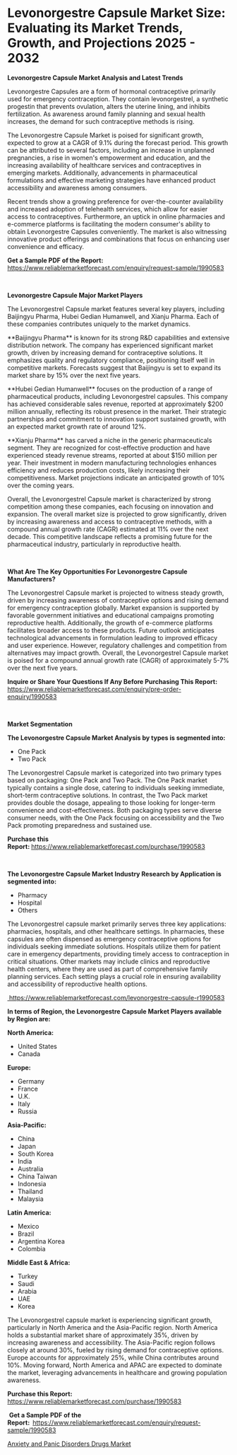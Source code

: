 <p><h1>Levonorgestre Capsule Market Size: Evaluating its Market Trends, Growth, and Projections 2025 - 2032</h1></p><p><strong>Levonorgestre Capsule Market Analysis and Latest Trends</strong></p>
<p><p>Levonorgestre Capsules are a form of hormonal contraceptive primarily used for emergency contraception. They contain levonorgestrel, a synthetic progestin that prevents ovulation, alters the uterine lining, and inhibits fertilization. As awareness around family planning and sexual health increases, the demand for such contraceptive methods is rising.</p><p>The Levonorgestre Capsule Market is poised for significant growth, expected to grow at a CAGR of 9.1% during the forecast period. This growth can be attributed to several factors, including an increase in unplanned pregnancies, a rise in women's empowerment and education, and the increasing availability of healthcare services and contraceptives in emerging markets. Additionally, advancements in pharmaceutical formulations and effective marketing strategies have enhanced product accessibility and awareness among consumers.</p><p>Recent trends show a growing preference for over-the-counter availability and increased adoption of telehealth services, which allow for easier access to contraceptives. Furthermore, an uptick in online pharmacies and e-commerce platforms is facilitating the modern consumer's ability to obtain Levonorgestre Capsules conveniently. The market is also witnessing innovative product offerings and combinations that focus on enhancing user convenience and efficacy.</p></p>
<p><strong>Get a Sample PDF of the Report:&nbsp;</strong> <a href="https://www.reliablemarketforecast.com/enquiry/request-sample/1990583?utm_campaign=3049&utm_medium=2&utm_source=Github&utm_content=ia&utm_term=09032025&utm_id=levonorgestre-capsule">https://www.reliablemarketforecast.com/enquiry/request-sample/1990583</a></p>
<p>&nbsp;</p>
<p><strong>Levonorgestre Capsule Major Market Players</strong></p>
<p><p>The Levonorgestrel Capsule market features several key players, including Baijingyu Pharma, Hubei Gedian Humanwell, and Xianju Pharma. Each of these companies contributes uniquely to the market dynamics.</p><p>**Baijingyu Pharma** is known for its strong R&D capabilities and extensive distribution network. The company has experienced significant market growth, driven by increasing demand for contraceptive solutions. It emphasizes quality and regulatory compliance, positioning itself well in competitive markets. Forecasts suggest that Baijingyu is set to expand its market share by 15% over the next five years.</p><p>**Hubei Gedian Humanwell** focuses on the production of a range of pharmaceutical products, including Levonorgestrel capsules. This company has achieved considerable sales revenue, reported at approximately $200 million annually, reflecting its robust presence in the market. Their strategic partnerships and commitment to innovation support sustained growth, with an expected market growth rate of around 12%.</p><p>**Xianju Pharma** has carved a niche in the generic pharmaceuticals segment. They are recognized for cost-effective production and have experienced steady revenue streams, reported at about $150 million per year. Their investment in modern manufacturing technologies enhances efficiency and reduces production costs, likely increasing their competitiveness. Market projections indicate an anticipated growth of 10% over the coming years.</p><p>Overall, the Levonorgestrel Capsule market is characterized by strong competition among these companies, each focusing on innovation and expansion. The overall market size is projected to grow significantly, driven by increasing awareness and access to contraceptive methods, with a compound annual growth rate (CAGR) estimated at 11% over the next decade. This competitive landscape reflects a promising future for the pharmaceutical industry, particularly in reproductive health.</p></p>
<p>&nbsp;</p>
<p><strong>What Are The Key Opportunities For Levonorgestre Capsule Manufacturers?</strong></p>
<p><p>The Levonorgestrel Capsule market is projected to witness steady growth, driven by increasing awareness of contraceptive options and rising demand for emergency contraception globally. Market expansion is supported by favorable government initiatives and educational campaigns promoting reproductive health. Additionally, the growth of e-commerce platforms facilitates broader access to these products. Future outlook anticipates technological advancements in formulation leading to improved efficacy and user experience. However, regulatory challenges and competition from alternatives may impact growth. Overall, the Levonorgestrel Capsule market is poised for a compound annual growth rate (CAGR) of approximately 5-7% over the next five years.</p></p>
<p><strong>Inquire or Share Your Questions If Any Before Purchasing This Report:</strong> <a href="https://www.reliablemarketforecast.com/enquiry/pre-order-enquiry/1990583?utm_campaign=3049&utm_medium=2&utm_source=Github&utm_content=ia&utm_term=09032025&utm_id=levonorgestre-capsule">https://www.reliablemarketforecast.com/enquiry/pre-order-enquiry/1990583</a></p>
<p>&nbsp;</p>
<p><strong>Market Segmentation</strong></p>
<p><strong>The Levonorgestre Capsule Market Analysis by types is segmented into:</strong></p>
<p><ul><li>One Pack</li><li>Two Pack</li></ul></p>
<p><p>The Levonorgestrel Capsule market is categorized into two primary types based on packaging: One Pack and Two Pack. The One Pack market typically contains a single dose, catering to individuals seeking immediate, short-term contraceptive solutions. In contrast, the Two Pack market provides double the dosage, appealing to those looking for longer-term convenience and cost-effectiveness. Both packaging types serve diverse consumer needs, with the One Pack focusing on accessibility and the Two Pack promoting preparedness and sustained use.</p></p>
<p><strong>Purchase this Report:&nbsp;</strong><a href="https://www.reliablemarketforecast.com/purchase/1990583?utm_campaign=3049&utm_medium=2&utm_source=Github&utm_content=ia&utm_term=09032025&utm_id=levonorgestre-capsule">https://www.reliablemarketforecast.com/purchase/1990583</a></p>
<p>&nbsp;</p>
<p><strong>The Levonorgestre Capsule Market Industry Research by Application is segmented into:</strong></p>
<p><ul><li>Pharmacy</li><li>Hospital</li><li>Others</li></ul></p>
<p><p>The Levonorgestrel capsule market primarily serves three key applications: pharmacies, hospitals, and other healthcare settings. In pharmacies, these capsules are often dispensed as emergency contraceptive options for individuals seeking immediate solutions. Hospitals utilize them for patient care in emergency departments, providing timely access to contraception in critical situations. Other markets may include clinics and reproductive health centers, where they are used as part of comprehensive family planning services. Each setting plays a crucial role in ensuring availability and accessibility of reproductive health options.</p></p>
<p><a href="https://www.reliablemarketforecast.com/levonorgestre-capsule-r1990583?utm_campaign=3049&utm_medium=2&utm_source=Github&utm_content=ia&utm_term=09032025&utm_id=levonorgestre-capsule">&nbsp;https://www.reliablemarketforecast.com/levonorgestre-capsule-r1990583</a></p>
<p><strong>In terms of Region, the Levonorgestre Capsule Market Players available by Region are:</strong></p>
<p>
    <p> <strong> North America: </strong>
        <ul>
            <li>United States</li>
            <li>Canada</li>
        </ul>
        </p> 
    <p> <strong> Europe: </strong>
        <ul>
            <li>Germany</li>
            <li>France</li>
            <li>U.K.</li>
            <li>Italy</li>
            <li>Russia</li>
        </ul>
        </p> 
    <p> <strong> Asia-Pacific: </strong>
        <ul>
            <li>China</li>
            <li>Japan</li>
            <li>South Korea</li>
            <li>India</li>
            <li>Australia</li>
            <li>China Taiwan</li>
            <li>Indonesia</li>
            <li>Thailand</li>
            <li>Malaysia</li>
        </ul>
        </p> 
    <p> <strong> Latin America: </strong>
        <ul>
            <li>Mexico</li>
            <li>Brazil</li>
            <li>Argentina Korea</li>
            <li>Colombia</li>
        </ul>
        </p> 
    <p> <strong> Middle East & Africa: </strong>
        <ul>
            <li>Turkey</li>
            <li>Saudi</li>
            <li>Arabia</li>
            <li>UAE</li>
            <li>Korea</li>
        </ul>
    </p>
    </p>
<p><p>The Levonorgestrel capsule market is experiencing significant growth, particularly in North America and the Asia-Pacific region. North America holds a substantial market share of approximately 35%, driven by increasing awareness and accessibility. The Asia-Pacific region follows closely at around 30%, fueled by rising demand for contraceptive options. Europe accounts for approximately 25%, while China contributes around 10%. Moving forward, North America and APAC are expected to dominate the market, leveraging advancements in healthcare and growing population awareness.</p></p>
<p><strong>Purchase this Report: </strong><a href="https://www.reliablemarketforecast.com/purchase/1990583?utm_campaign=3049&utm_medium=2&utm_source=Github&utm_content=ia&utm_term=09032025&utm_id=levonorgestre-capsule">https://www.reliablemarketforecast.com/purchase/1990583</a></p>
<p>&nbsp;<strong>Get a Sample PDF of the Report:&nbsp;&nbsp;</strong><a href="https://www.reliablemarketforecast.com/enquiry/request-sample/1990583?utm_campaign=3049&utm_medium=2&utm_source=Github&utm_content=ia&utm_term=09032025&utm_id=levonorgestre-capsule">https://www.reliablemarketforecast.com/enquiry/request-sample/1990583</a></p>
<p><strong></strong></p>
<p><p><a href="https://github.com/paulierasho/Market-Research-Report-List-1/blob/main/anxiety-and-panic-disorders-drugs-market.md?utm_campaign=3049&utm_medium=2&utm_source=Github&utm_content=ia&utm_term=09032025&utm_id=levonorgestre-capsule">Anxiety and Panic Disorders Drugs Market</a></p></p>